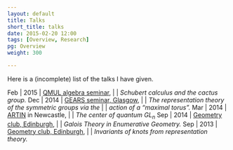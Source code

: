```yaml
---
layout: default
title: Talks
short_title: talks
date: 2015-02-20 12:00
tags: [Overview, Research]
pg: Overview
weight: 300

---
```


Here is a (incomplete) list of the talks I have given.

Feb | 2015 | [QMUL algebra seminar][QMULalg],
   |      | *Schubert calculus and the cactus group.*
Dec | 2014 | [GEARS seminar, Glasgow][GEARS],
   |      | *The representation theory of the symmetric groups via the*
   |      | *action of a “maximal torus”.*
Mar | 2014 | [ARTIN][] in Newcastle,
   |      | *The center of quantum $GL_n$*
Sep | 2014 | [Geometry club, Edinburgh][GeoClub],
   |      | *Galois Theory in Enumerative Geometry.*
Sep | 2013 | [Geometry club, Edinburgh][GeoClub],
   |      | *Invariants of knots from representation theory.*



[QMULalg]: http://www.maths.qmul.ac.uk/seminar-series/algebra-seminar
[GEARS]: http://www.maths.ed.ac.uk/~noahwhite/gears/
[GeoClub]: http://hodge.maths.ed.ac.uk/tiki/Geometry+Club
[ARTIN]: http://hodge.maths.ed.ac.uk/tiki/ARTIN
